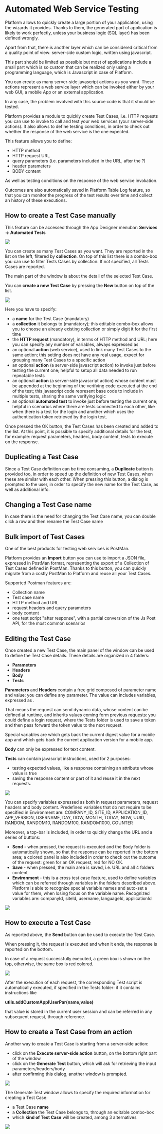 # Automated Web Service Testing

Platform allows to quickly create a large portion of your application, using the wizards it provides. Thanks to them, the generated part of application is likely to work perfectly, unless your business logic (SQL layer) has been defined wrongly.

Apart from that, there is another layer which can be considered critical from a quality point of view: server-side custom logic, written using javascript.

This part should be limited as possible but most of applications include a small part which is so custom that can be realized only using a programming language, which is Javascript in case of Platform.

You can create as many server-side javascript actions as you want. These actions represent a web service layer which can be invoked either by your web GUI, a mobile App or an external application.

In any case, the problem involved with this source code is that it should be tested.

Platform provides a module to quickly create Test Cases, i.e. HTTP requests you can use to invoke to call and test your web services (your server-side actions). It also allows to define testing conditions, in order to check out whether the response of the web service is the one expected.

This feature allows you to define:

* HTTP method
* HTTP request URL
* query parameters (i.e. parameters included in the URL, after the ?)
* header parameters
* BODY content

As well as testing conditions on the response of the web service invokation.

Outcomes are also automatically saved in Platform Table Log feature, so that you can monitor the progress of the test results over time and collect an history of these executions.

## How to create a Test Case manually

This feature can be accessed through the App Designer menubar: **Services -> Automated Tests**

![](../.gitbook/assets/test-main.png)

You can create as many Test Cases as you want. They are reported in the list on the left, filtered by **collection**. On top of this list there is a combo-box you can use to filter Tests Cases by collection. If not specified, all Tests Cases are reported.

The main part of the window is about the detail of the selected Test Case.

You can **create a new Test Case** by pressing the **New** button on top of the list.

![](../.gitbook/assets/schermata-2021-03-11-alle-08.40.49.png)

Here you have to specify:

* a **name** for the Test Case (mandatory)
* a **collection** it belongs to (mandatory); this editable combo-box allows you to choose an already existing collection or simply digit it for the first time
* the **HTTP request** (mandatory), in terms of HTTP method and URL; here you can specify any number of variables, always expressed as&#x20;
* an optional **action** (web service), used to link many Test Cases to the same action; this setting does not have any real usage, expect for grouping many Test Cases to a specific action
* an optional **action** (a server-side javascript action) to invoke just before testing the current one; helpful to setup all data needed to run repeatable tests
* an optional **action** (a server-side javascript action) whose content must be appended at the beginning of the verifying code executed at the end of the test; this javascript code represent base code to include in multiple tests, sharing the same verifying logic
* an optional **automated test** to invoke just before testing the current one; helpful in scenarios where there are tests connected to each other, like when there is a test for the login and another which uses the authentication token retrieved by the login test.

Once pressed the OK button, the Test Cases has been created and added to the list. At this point, it is possible to specify additional details for the test, for example: request parameters, headers, body content, tests to execute on the response.

## Duplicating a Test Case

Since a Test Case definition can be time consuming, a **Duplicate** button is provided too, in order to speed up the definition of new Test Cases, when these are similar with each other. When pressing this button, a dialog is prompted to the user, in order to specify the new name for the Test Case, as well as additional info.

## Changing a Test Case name

In case there is the need for changing the Test Case name, you can double click a row and then rename the Test Case name

## Bulk import of Test Cases

One of the best products for testing web services is PostMan.

Platform provides an **Import** button you can use to import a JSON file, expressed in PostMan format, representing the export of a Collection of Test Cases defined in PostMan. Thanks to this button, you can quickly migrate from a costly PostMan to Platform and reuse all your Test Cases.

Supported Postman features are:

* Collection name
* Test case name
* HTTP method and URL
* request headers and query parameters
* body content
* one test script "after response", with a partial conversion of the Js Post API, for the most common scenarios

## Editing the Test Case

Once created a new Test Case, the main panel of the window can be used to define the Test Case details. These details are organized in 4 folders:

* **Parameters**
* **Headers**
* **Body**
* **Tests**

**Parameters** and **Headers** contain a free grid composed of parameter name and value: you can define any parameter. The value can includes variables, expressed as .

That means the request can send dynamic data, whose content can be defined at runtime, and inherits values coming form previous requests: you could define a login request, where the Tests folder is used to save a token and then pass forward the token value to the next request.

Special variables are  which gets back the current digest value for a mobile app and  which gets back the current application version for a mobile app.

**Body** can only be expressed for text content.

**Tests** can contain javascript instructions, used for 2 purposes:

* testing expected values, like a response containing an attribute whose value is true
* saving the response content or part of it and reuse it in the next requests.

![](../.gitbook/assets/test-forldertests.png)

You can specify variables expressed as  both in request parameters, request headers and body content. Predefined variables that do not require to be specified in Environment are: COMPANY\_ID, SITE\_ID, APPLICATION\_ID, APP\_VERSION, USERNAME, DAY, DOW, MONTH, TODAY, NOW, UUID, RANDOM, RANDOM10, RANDOM100, RANDOM1000, COUNTER

Moreover, a top-bar is included, in order to quickly change the URL and a series of buttons:

* **Send** - when pressed, the request is executed and the Body folder is automatically shown, so that the response can be reported in the bottom area; a colored panel is also included in order to check out the outcome of the request: green for an OK request, red for NO OK.
* **Save** - when pressed, the main area is saved, i.e. URL and all 4 folders content
* **Environment** - this is a cross test case feature, used to define variables which can be referred through  variables in the folders described above. Platform is able to recognize special variable names and auto-set a value for them, when losing focus on the variable name. Recognized variables are: companyId, siteId, username, languageId, applicationId

![](../.gitbook/assets/test-env.png)

## How to execute a Test Case

As reported above, the **Send** button can be used to execute the Test Case.

When pressing it, the request is executed and when it ends, the response is reported on the bottom.

In case of a request successfully executed, a green box is shown on the top, otherwise, the same box is red colored.

![](../.gitbook/assets/test.outcom.png)

After the execution of each request, the corresponding Test script is automatically executed, if specified in the Tests folder: if it contains instructions like

**utils.addCustomApplUserPar(name,value)**

that value is stored in the current user session and can be referred in any subsequent request, through  reference.

## How to create a Test Case from an action

Another way to create a Test Case is starting from a server-side action:

* click on the **Execute server-side action** button, on the bottom right part of the window
* click on the **Generate Test** button, which will ask for retrieving the input parameters/headers/body
* after confirming this dialog, another window is prompted.

![](../.gitbook/assets/test-gentestfromaction1.png)

The Generate Test window allows to specify the required information for creating a Test Case:

* a Test Case **name**
* a **Collection** the Test Case belongs to, through an editable combo-box
* which **kind of Test Case** will be created, among 3 alternatives

![](../.gitbook/assets/test-gentestfromaction3.png)

